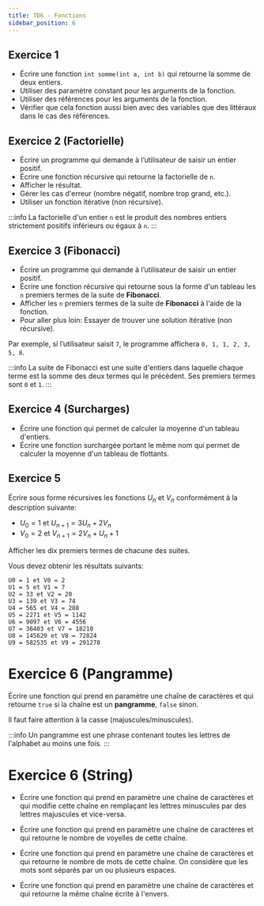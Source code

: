 ```yaml
---
title: TD6 - Fonctions
sidebar_position: 6
---
```


## Exercice 1

- Écrire une fonction `int somme(int a, int b)` qui retourne la somme de deux entiers.
- Utiliser des paramètre constant pour les arguments de la fonction.
- Utiliser des références pour les arguments de la fonction.
- Vérifier que cela fonction aussi bien avec des variables que des littéraux dans le cas des références.

## Exercice 2 (Factorielle)

- Écrire un programme qui demande à l’utilisateur de saisir un entier positif.
- Écrire une fonction récursive qui retourne la factorielle de `n`.
- Afficher le résultat.
- Gérer les cas d'erreur (nombre négatif, nombre trop grand, etc.).
- Utiliser un fonction itérative (non récursive).

:::info
La factorielle d'un entier `n` est le produit des nombres entiers strictement positifs inférieurs ou égaux à `n`.
:::

## Exercice 3 (Fibonacci)

- Écrire un programme qui demande à l’utilisateur de saisir un entier positif.
- Écrire une fonction récursive qui retourne sous la forme d'un tableau les `n` premiers termes de la suite de **Fibonacci**.
- Afficher les `n` premiers termes de la suite de **Fibonacci** à l'aide de la fonction.
- Pour aller plus loin: Essayer de trouver une solution itérative (non récursive).

Par exemple, si l’utilisateur saisit `7`, le programme affichera `0, 1, 1, 2, 3, 5, 8`.

:::info
La suite de Fibonacci est une suite d'entiers dans laquelle chaque terme est la somme des deux termes qui le précèdent. Ses premiers termes sont `0` et `1`.
:::

## Exercice 4 (Surcharges)

- Écrire une fonction qui permet de calculer la moyenne d'un tableau d'entiers.
- Écrire une fonction surchargée portant le même nom qui permet de calculer la moyenne d'un tableau de flottants.

## Exercice 5

Écrire sous forme récursives les fonctions $U_n$ et $V_n$ conformément à la description suivante:

- $U_0 = 1$ et $U_{n+1} = 3U_n + 2V_n$
- $V_0 = 2$ et $V_{n+1} = 2V_n + U_n + 1$

Afficher les dix premiers termes de chacune des suites.

Vous devez obtenir les résultats suivants:

```
U0 = 1 et V0 = 2
U1 = 5 et V1 = 7
U2 = 33 et V2 = 20
U3 = 139 et V3 = 74
U4 = 565 et V4 = 288
U5 = 2271 et V5 = 1142
U6 = 9097 et V6 = 4556
U7 = 36403 et V7 = 18210
U8 = 145629 et V8 = 72824
U9 = 582535 et V9 = 291278
```

# Exercice 6 (Pangramme)

Écrire une fonction qui prend en paramètre une chaîne de caractères et qui retourne `true` si la chaîne est un **pangramme**, `false` sinon.

Il faut faire attention à la casse (majuscules/minuscules).

:::info
Un pangramme est une phrase contenant toutes les lettres de l'alphabet au moins une fois.
:::

# Exercice 6 (String)

- Écrire une fonction qui prend en paramètre une chaîne de caractères et qui modifie cette chaîne en remplaçant les lettres minuscules par des lettres majuscules et vice-versa.

- Écrire une fonction qui prend en paramètre une chaîne de caractères et qui retourne le nombre de voyelles de cette chaîne.

- Écrire une fonction qui prend en paramètre une chaîne de caractères et qui retourne le nombre de mots de cette chaîne. On considère que les mots sont séparés par un ou plusieurs espaces.

- Écrire une fonction qui prend en paramètre une chaîne de caractères et qui retourne la même chaîne écrite à l'envers.

